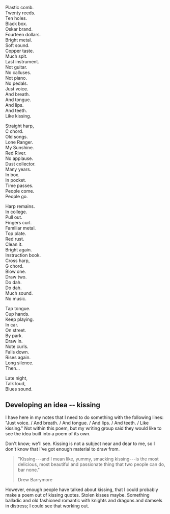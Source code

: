 <!--
title: Harmonica
date: 17 December 2004
slug: harmonica
tags: poetry
-->

Plastic comb.  
Twenty reeds.  
Ten holes.  
Black box.  
Oskar brand.  
Fourteen dollars.  
Bright metal.  
Soft sound.  
Copper taste.  
Much spit.  
Last instrument.  
Not guitar.  
No calluses.  
Not piano.  
No pedals.  
Just voice.  
And breath.  
And tongue.  
And lips.  
And teeth.  
Like kissing.  

Straight harp,  
C chord.  
Old songs.  
Lone Ranger.  
My Sunshine.  
Red River.  
No applause.  
Dust collector.  
Many years.  
In box.  
In pocket.  
Time passes.  
People come.  
People go.  

Harp remains.  
In college.  
Pull out.  
Fingers curl.  
Familiar metal.  
Top plate.  
Red rust.  
Clean it.  
Bright again.  
Instruction book.  
Cross harp,  
G chord.  
Blow one.  
Draw two.  
Do dah.  
Do dah.  
Much sound.  
No music.  

Tap tongue.  
Cup hands.  
Keep playing.  
In car.  
On street.  
By park.  
Draw in.  
Note curls.  
Falls down.  
Rises again.  
Long silence.  
Then...  

Late night,  
Talk loud,  
Blues sound.  

## Developing an idea -- kissing ##

I have here in my notes that I need to do something with the following lines:
"Just voice. / And breath. / And tongue. / And lips. / And teeth. / Like kissing."
Not within this poem, but my writing group said they would like to see the idea
built into a poem of its own.

Don't know; we'll see. Kissing is not a subject near and dear to me, so I
don't know that I've got enough material to draw from.

> "Kissing---and I mean like, yummy, smacking kissing---is the most delicious,
> most beautiful and passionate thing that two people can do, bar none."
>
> Drew Barrymore

However, enough people have talked about kissing, that I could probably make a
poem out of kissing quotes. Stolen kisses maybe. Something balladic and old
fashioned romantic with knights and dragons and damsels in distress; I could see
that working out.
